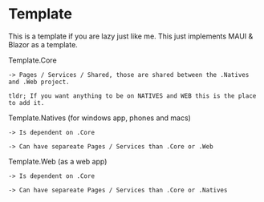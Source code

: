 # Template

This is a template if you are lazy just like me.
This just implements MAUI & Blazor as a template.

Template.Core

    -> Pages / Services / Shared, those are shared between the .Natives and .Web project.
    
    tldr; If you want anything to be on NATIVES and WEB this is the place to add it.

Template.Natives (for windows app, phones and macs)

    -> Is dependent on .Core
    
    -> Can have separeate Pages / Services than .Core or .Web

Template.Web (as a web app)

    -> Is dependent on .Core
    
    -> Can have separeate Pages / Services than .Core or .Natives
